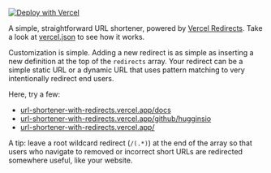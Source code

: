 [![Deploy with Vercel](https://vercel.com/button)](https://vercel.com/new/clone?repository-url=https%3A%2F%2Fgithub.com%2Fhugginsio%2Fgo&project-name=url-shortener&repository-name=vercel-url-shortener)

A simple, straightforward URL shortener, powered by [Vercel Redirects](https://vercel.com/docs/projects/project-configuration#redirects). Take a look at [vercel.json](./vercel.json) to see how it works.

Customization is simple. Adding a new redirect is as simple as inserting a new definition at the top of the `redirects` array. Your redirect can be a simple static URL or a dynamic URL that uses pattern matching to very intentionally redirect end users.

Here, try a few:

- [url-shortener-with-redirects.vercel.app/docs](https://url-shortener-with-redirects.vercel.app/docs)
- [url-shortener-with-redirects.vercel.app/github/hugginsio](https://url-shortener-with-redirects.vercel.app/github/hugginsio)
- [url-shortener-with-redirects.vercel.app/](https://url-shortener-with-redirects.vercel.app/)

A tip: leave a root wildcard redirect (`/(.*)`) at the end of the array so that users who navigate to removed or incorrect short URLs are redirected somewhere useful, like your website.
